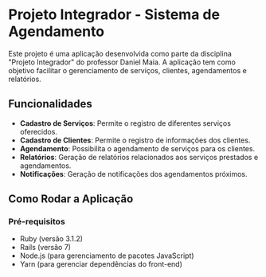 # Projeto Integrador - Sistema de Agendamento

Este projeto é uma aplicação desenvolvida como parte da disciplina "Projeto Integrador" do professor Daniel Maia. A aplicação tem como objetivo facilitar o gerenciamento de serviços, clientes, agendamentos e relatórios.

## Funcionalidades

- **Cadastro de Serviços**: Permite o registro de diferentes serviços oferecidos.
- **Cadastro de Clientes**: Permite o registro de informações dos clientes.
- **Agendamento**: Possibilita o agendamento de serviços para os clientes.
- **Relatórios**: Geração de relatórios relacionados aos serviços prestados e agendamentos.
- **Notificações**: Geração de notificações dos agendamentos próximos.
  

## Como Rodar a Aplicação

### Pré-requisitos

- Ruby (versão 3.1.2)
- Rails (versão 7)
- Node.js (para gerenciamento de pacotes JavaScript)
- Yarn (para gerenciar dependências do front-end)

